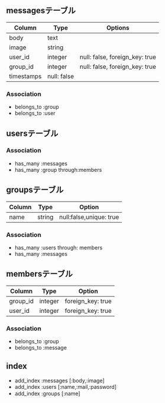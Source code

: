 ## messagesテーブル

|Column|Type|Options|
|------|----|-------|
|body|text||
|image|string||
|user_id|integer|null: false, foreign_key: true|
|group_id|integer|null: false, foreign_key: true|
|timestamps|null: false|

### Association
- belongs_to :group
- belongs_to :user


## usersテーブル

### Association
- has_many :messages
- has_many :group through:members

## groupsテーブル

|Column|Type|Option|
|------|----|------|
|name|string|null:false,unique: true|

### Association
- has_many :users through: members
- has_many :messages

## membersテーブル

|Column|Type|Option|
|------|----|------|
|group_id|integer|foreign_key: true|
|user_id|integer|foreign_key: true|

### Association
- belongs_to :group
- belongs_to :message

## index
- add_index :messages [:body,:image]
- add_index :users [:name,:mail,:password]
- add_index :groups [:name]

